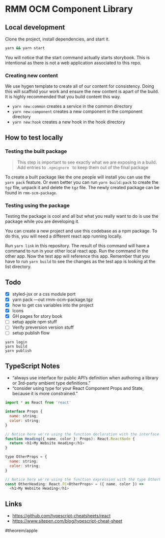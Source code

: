 # RMM OCM Component Library

## Local development
Clone the project, install dependencies, and start it.

```bash
yarn && yarn start
```

You will notice that the start command actually starts storybook.  This is intentional as there is not a web application associated to this repo.

### Creating new content
We use hygen template to create all of our content for consistency.  Doing this will scaffold your work and ensure the new content is apart of the build.  It is highly recommended that you build content this way.

- `yarn new:common` creates a service in the common directory
- `yarn new:component` creates a new component in the component directory
- `yarn new:hook`  creates a new hook in the hook directory

## How to test locally
### Testing the built package
> This step is important to see exactly what we are exposing in a build.  Add entries to `.npmignore ` to keep them out of the final package

To create a built package like the one people will install you can use the `yarn pack` feature. Or even better you can run `yarn build:pack` to create the `tgz` file, unpack it and delete the `tgz` file.  The newly created package can be found in `rmm-ocm-package`.

### Testing using the package
Testing the package is cool and all but what you really want to do is use the package while you are developing it.

You can create a new project and use this codebase as a npm package.  To do this, you will need a different react app running locally.

Run `yarn link` in this repository.  The result of this command will have a command to run in your other local react app.  Run the command in the other app.  Now the test app will reference this app.  Remember that you have to run `yarn build` to see the changes as the test app is looking at the list directory.

## Todo
- [x] styled-jsx or a css module port
- [x] yarn pack —out rmm-ocm-package.tgz
- [x] how to get css variables into the project
- [x] Icons
- [x] GH pages for story book
- [ ] setup apple npm stuff
- [ ] Verify preversion version stuff
- [ ] setup publish flow

```
yarn login
yarn build
yarn publish
```


## TypeScript Notes

- “always use interface for public API’s definition when authoring a library or 3rd-party ambient type definitions.”
- “consider using type for your React Component Props and State, because it is more constrained.”

```javascript
import * as React from 'react'

interface Props {
  name: string;
  color: string;
}

// Notice here we're using the function declaration with the interface Props
function Heading({ name, color }: Props): React.ReactNode {
  return <h1>My Website Heading</h1>
}

type OtherProps = {
  name: string;
  color: string;
}

// Notice here we're using the function expression with the type OtherProps
const OtherHeading: React.FC<OtherProps> = ({ name, color }) =>
  <h1>My Website Heading</h1>
```


## Links

- https://github.com/typescript-cheatsheets/react
- https://www.sitepen.com/blog/typescript-cheat-sheet

#theorem/apple
